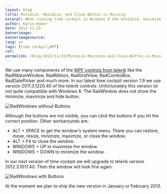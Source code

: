 ```yaml
---
layout: blog
title: Minimize, Maximize, and Close Button is Missing
excerpt: When running time cockpit in Windows 8 the minimize, maximize, and close button is missing.
author: Karin Huber
date: 2012-11-22
bannerimage: 
bannerimagesource: 
lang: en
tags: [time cockpit,WPF]
ref: 
permalink: /blog/2012/11/22/Minimize-Maximize-and-Close-Button-is-Missing
---
```


<p>We use many components of the <a href="http://www.telerik.com/products/wpf/overview.aspx" target="_blank">WPF controls from telerik</a> like the RadRibbonWindow, RadRibbon, RadGridView, RadComboBox, RadDatePicker and much more. In our latest time cockpit version 1.9 we use version 2011.3.1220.40 of the telerik controls. Unfortunately this version ist not quite compatible with Windows 8. The RadWindow does not show the minimize, maximize and hide button.</p><p>
  <img src="{{site.baseurl}}/content/images/blog/2012/11/Windows8_MissingButtons.png" alt="RadWindows without Buttons" title="RadWindows without Buttons" />
</p><p>Although the buttons are not visible, you can click the buttons if you hit the correct position. Other workarounds are:</p><ul>
  <li>ALT + SPACE to get the window's system menu. There you can restore, move, resize, minimize, maximize, or close the window.</li>
  <li>ALT + F4 to close the window.</li>
  <li>WINDOWS + UP to maximize the window.</li>
  <li>WINDOWS + DOWN to minimize the window.</li>
</ul><p>In our next version of time cockpit we will upgrade to telerik version 2012.3.1017.40. Then the window will look fine again.</p><p>
  <img src="{{site.baseurl}}/content/images/blog/2012/11/Windows8_WithButtons.png" alt="RadWindows with Buttons" title="RadWindows with Buttons" />
</p><p>At the moment we plan to ship the new version in January or February 2013.</p>